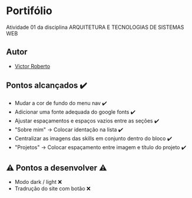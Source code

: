 
# Portifólio

Atividade 01 da disciplina ARQUITETURA E TECNOLOGIAS DE SISTEMAS WEB 



## Autor

- [Victor Roberto](https://github.com/mandaver)


## Pontos alcançados ✔️
- Mudar a cor de fundo do menu nav ✔️
- Adicionar uma fonte adequada do google fonts ✔️
- Ajustar espaçamentos e espaços vazios entre as seções ✔️
- "Sobre mim" -> Colocar identação na lista ✔️
- Centralizar as imagens das skills em conjunto dentro do bloco ✔️
- "Projetos" -> Colocar espaçamento entre imagem e título do projeto ✔️

## ⚠️ Pontos a desenvolver ⚠️
- Modo dark / light ❌
- Tradrução do site com botão ❌

